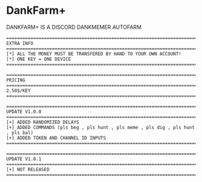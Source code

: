 # DankFarm+

DANKFARM+ IS A DISCORD DANKMEMER AUTOFARM

~~~~~~~~~~~~~~~~~~~~~~~~~~~~~~~~~~~~~~~~~~~~~~~~~~~~~~~~~~~~~~~~~~~~~~~~~~~~~~~~~~~~~~~~~~~~~~~~~~~~~~~~~~~~~~~~~~
==================================================================================================================
EXTRA INFO
==================================================================================================================
[*] ALL THE MONEY MUST BE TRANSFERED BY HAND TO YOUR OWN ACCOUNT!
[*] ONE KEY = ONE DEVICE
==================================================================================================================
~~~~~~~~~~~~~~~~~~~~~~~~~~~~~~~~~~~~~~~~~~~~~~~~~~~~~~~~~~~~~~~~~~~~~~~~~~~~~~~~~~~~~~~~~~~~~~~~~~~~~~~~~~~~~~~~~~



~~~~~~~~~~~~~~~~~~~~~~~~~~~~~~~~~~~~~~~~~~~~~~~~~~~~~~~~~~~~~~~~~~~~~~~~~~~~~~~~~~~~~~~~~~~~~~~~~~~~~~~~~~~~~~~~~~
==================================================================================================================
PRICING
==================================================================================================================
2.50$/KEY
==================================================================================================================
~~~~~~~~~~~~~~~~~~~~~~~~~~~~~~~~~~~~~~~~~~~~~~~~~~~~~~~~~~~~~~~~~~~~~~~~~~~~~~~~~~~~~~~~~~~~~~~~~~~~~~~~~~~~~~~~~~



~~~~~~~~~~~~~~~~~~~~~~~~~~~~~~~~~~~~~~~~~~~~~~~~~~~~~~~~~~~~~~~~~~~~~~~~~~~~~~~~~~~~~~~~~~~~~~~~~~~~~~~~~~~~~~~~~~
==================================================================================================================
UPDATE V1.0.0
==================================================================================================================
[+] ADDED RANDOMIZED DELAYS
[+] ADDED COMMANDS (pls beg , pls hunt , pls meme , pls dig , pls hunt , pls bal)
[+] ADDED TOKEN AND CHANNEL ID INPUTS
==================================================================================================================
~~~~~~~~~~~~~~~~~~~~~~~~~~~~~~~~~~~~~~~~~~~~~~~~~~~~~~~~~~~~~~~~~~~~~~~~~~~~~~~~~~~~~~~~~~~~~~~~~~~~~~~~~~~~~~~~~~

~~~~~~~~~~~~~~~~~~~~~~~~~~~~~~~~~~~~~~~~~~~~~~~~~~~~~~~~~~~~~~~~~~~~~~~~~~~~~~~~~~~~~~~~~~~~~~~~~~~~~~~~~~~~~~~~~~
==================================================================================================================
UPDATE V1.0.1
==================================================================================================================
[+] NOT RELEASED
==================================================================================================================
~~~~~~~~~~~~~~~~~~~~~~~~~~~~~~~~~~~~~~~~~~~~~~~~~~~~~~~~~~~~~~~~~~~~~~~~~~~~~~~~~~~~~~~~~~~~~~~~~~~~~~~~~~~~~~~~~~
